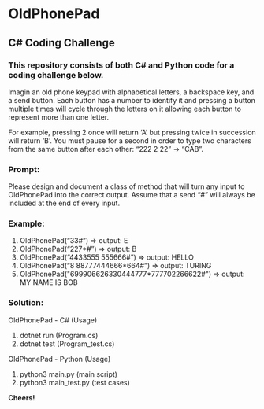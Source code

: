 # OldPhonePad
## C# Coding Challenge

### This repository consists of both C# and Python code for a coding challenge below.

Imagin an old phone keypad with alphabetical letters, a backspace key, and a send button. Each button has a number to identify it and pressing a button multiple times will cycle through the letters on it allowing each button to represent more than one letter.

For example, pressing 2 once will return ‘A’ but pressing twice in succession will return ‘B’. You must pause for a second in order to type two characters from the same button after each other: “222 2 22” -> “CAB”.


### Prompt:

Please design and document a class of method that will turn any input to OldPhonePad into the correct output. Assume that a send “#” will always be included at the end of every input.


### Example:

1) OldPhonePad(“33#”) => output: E
2) OldPhonePad(“227*#”) => output: B
3) OldPhonePad(“4433555 555666#”) => output: HELLO
4) OldPhonePad(“8 88777444666*664#”) => output: TURING
5) OldPhonePad("699906626330444777*777702266622#") => output: MY NAME IS BOB


### Solution:

OldPhonePad - C# (Usage)
1) dotnet run (Program.cs)
2) dotnet test (Program_test.cs)

OldPhonePad - Python  (Usage)
1) python3 main.py (main script)
2) python3 main_test.py (test cases)


**Cheers!**
